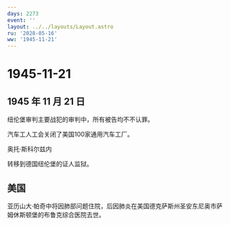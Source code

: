 ```yaml
---
days: 2273
event: ''
layout: ../../layouts/Layout.astro
ru: '2028-05-16'
ww: '1945-11-21'
---
```


# 1945-11-21

## 1945 年 11 月 21 日

纽伦堡审判主要战犯的审判中，所有被告均不不认罪。

汽车工人工会关闭了美国100家通用汽车工厂。

奥托·斯科尔兹内

转移到德国纽伦堡的证人监狱。

## 美国

亚历山大·帕奇中将因肺部问题住院，后因肺炎在美国德克萨斯州圣安东尼奥市萨姆休斯顿堡的布鲁克综合医院去世。